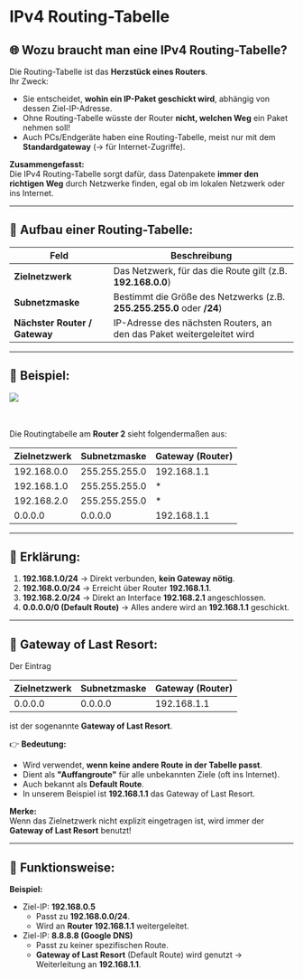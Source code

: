 # IPv4 Routing-Tabelle

## 🌐 **Wozu braucht man eine IPv4 Routing-Tabelle?**

Die Routing-Tabelle ist das **Herzstück eines Routers**.  
Ihr Zweck:
- Sie entscheidet, **wohin ein IP-Paket geschickt wird**, abhängig von dessen Ziel-IP-Adresse.
- Ohne Routing-Tabelle wüsste der Router **nicht, welchen Weg** ein Paket nehmen soll!
- Auch PCs/Endgeräte haben eine Routing-Tabelle, meist nur mit dem **Standardgateway** (→ für Internet-Zugriffe).

**Zusammengefasst:**  
Die IPv4 Routing-Tabelle sorgt dafür, dass Datenpakete **immer den richtigen Weg** durch Netzwerke finden, egal ob im lokalen Netzwerk oder ins Internet.

---

## 🔑 Aufbau einer Routing-Tabelle:

| **Feld**               | **Beschreibung**                                                                 |
|------------------------|---------------------------------------------------------------------------------|
| **Zielnetzwerk**        | Das Netzwerk, für das die Route gilt (z.B. **192.168.0.0**)                       |
| **Subnetzmaske**        | Bestimmt die Größe des Netzwerks (z.B. **255.255.255.0** oder **/24**)            |
| **Nächster Router / Gateway** | IP-Adresse des nächsten Routers, an den das Paket weitergeleitet wird |

---

## 📄 **Beispiel:**

<img src="/ITLernen/tutorial/Netzwerktechnik/img/beispielnetzwerk.svg" />

<br>
<br>
<br>

Die Routingtabelle am **Router 2** sieht folgendermaßen aus:

| **Zielnetzwerk** | **Subnetzmaske**   | **Gateway (Router)** |
|------------------|-------------------|----------------------|
| 192.168.0.0      | 255.255.255.0      | 192.168.1.1          | 
| 192.168.1.0      | 255.255.255.0      | *                    | 
| 192.168.2.0      | 255.255.255.0      | *                    | 
| 0.0.0.0          | 0.0.0.0            | 192.168.1.1          |

---

## 🚀 **Erklärung:**

1. **192.168.1.0/24** → Direkt verbunden, **kein Gateway nötig**.
2. **192.168.0.0/24** → Erreicht über Router **192.168.1.1**.
3. **192.168.2.0/24** → Direkt an Interface **192.168.2.1** angeschlossen.
4. **0.0.0.0/0 (Default Route)** → Alles andere wird an **192.168.1.1** geschickt.

---

## 🌟 **Gateway of Last Resort:**

Der Eintrag  

| **Zielnetzwerk** | **Subnetzmaske**   | **Gateway (Router)** |
|------------------|-------------------|----------------------|
| 0.0.0.0          | 0.0.0.0            | 192.168.1.1          |

ist der sogenannte **Gateway of Last Resort**.

👉 **Bedeutung:**
- Wird verwendet, **wenn keine andere Route in der Tabelle passt**.
- Dient als **"Auffangroute"** für alle unbekannten Ziele (oft ins Internet).
- Auch bekannt als **Default Route**.
- In unserem Beispiel ist **192.168.1.1** das Gateway of Last Resort.

**Merke:**  
Wenn das Zielnetzwerk nicht explizit eingetragen ist, wird immer der **Gateway of Last Resort** benutzt!

---

## 📌 **Funktionsweise:**

**Beispiel:**
- Ziel-IP: **192.168.0.5**
    - Passt zu **192.168.0.0/24**.
    - Wird an **Router 192.168.1.1** weitergeleitet.
- Ziel-IP: **8.8.8.8 (Google DNS)**
    - Passt zu keiner spezifischen Route.
    - **Gateway of Last Resort** (Default Route) wird genutzt → Weiterleitung an **192.168.1.1**.
